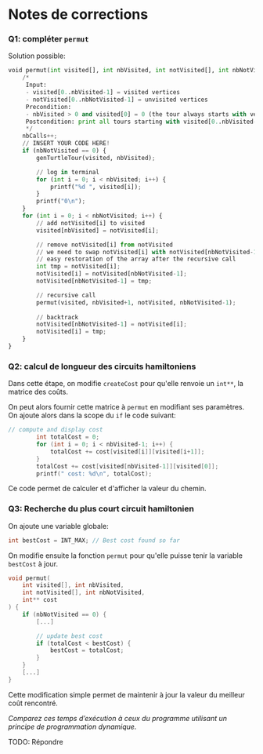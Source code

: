 # Notes de corrections

### Q1: compléter `permut`

Solution possible:

```python
void permut(int visited[], int nbVisited, int notVisited[], int nbNotVisited) {
    /*
     Input:
     - visited[0..nbVisited-1] = visited vertices
     - notVisited[0..nbNotVisited-1] = unvisited vertices
     Precondition:
     - nbVisited > 0 and visited[0] = 0 (the tour always starts with vertex 0)
     Postcondition: print all tours starting with visited[0..nbVisited-1] and ending with vertices of notVisited[0..nbNotVisited-1] (in any order), followed by 0
     */
    nbCalls++;
    // INSERT YOUR CODE HERE!
    if (nbNotVisited == 0) {
        genTurtleTour(visited, nbVisited);

        // log in terminal
        for (int i = 0; i < nbVisited; i++) {
            printf("%d ", visited[i]);
        }
        printf("0\n");
    }
    for (int i = 0; i < nbNotVisited; i++) {
        // add notVisited[i] to visited
        visited[nbVisited] = notVisited[i];

        // remove notVisited[i] from notVisited
        // we need to swap notVisited[i] with notVisited[nbNotVisited-1] for 
        // easy restoration of the array after the recursive call
        int tmp = notVisited[i];
        notVisited[i] = notVisited[nbNotVisited-1];
        notVisited[nbNotVisited-1] = tmp;

        // recursive call
        permut(visited, nbVisited+1, notVisited, nbNotVisited-1);
  
        // backtrack
        notVisited[nbNotVisited-1] = notVisited[i];
        notVisited[i] = tmp;
    }
}
```

### Q2: calcul de longueur des circuits hamiltoniens

Dans cette étape, on modifie `createCost` pour qu'elle renvoie un `int**`, la matrice des coûts.

On peut alors fournir cette matrice à `permut` en modifiant ses paramètres. On ajoute alors dans la scope du `if` le code suivant:

```c
// compute and display cost
        int totalCost = 0;
        for (int i = 0; i < nbVisited-1; i++) {
            totalCost += cost[visited[i]][visited[i+1]];
        }
        totalCost += cost[visited[nbVisited-1]][visited[0]];
        printf(" cost: %d\n", totalCost);
```

Ce code permet de calculer et d'afficher la valeur du chemin.

### Q3: Recherche du plus court circuit hamiltonien

On ajoute une variable globale:

```c
int bestCost = INT_MAX; // Best cost found so far
```

On modifie ensuite la fonction `permut` pour qu'elle puisse tenir la variable `bestCost` à jour.

```c
void permut(
    int visited[], int nbVisited, 
    int notVisited[], int nbNotVisited,
    int** cost
) {
    if (nbNotVisited == 0) {
        [...]

        // update best cost
        if (totalCost < bestCost) {
            bestCost = totalCost;
        }
    }
    [...]
}
```

Cette modification simple permet de maintenir à jour la valeur du meilleur coût rencontré.

*Comparez ces temps d’exécution à ceux du programme utilisant un principe de programmation dynamique.*

TODO: Répondre
